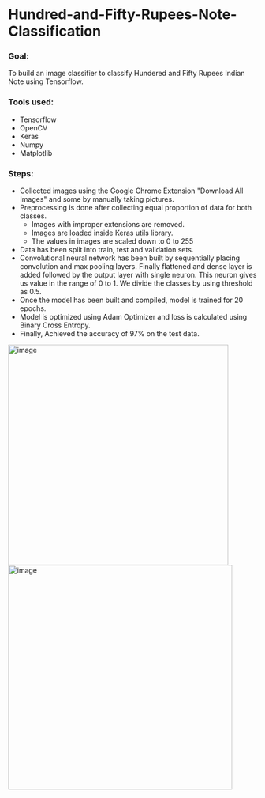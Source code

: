 # Hundred-and-Fifty-Rupees-Note-Classification

### Goal:
  To build an image classifier to classify Hundered and Fifty Rupees Indian Note using Tensorflow.

### Tools used:
* Tensorflow
* OpenCV
* Keras
* Numpy
* Matplotlib

### Steps:
* Collected images using the Google Chrome Extension "Download All Images" and some by manually taking pictures.
* Preprocessing is done after collecting equal proportion of data for both classes.
    * Images with improper extensions are removed.
    * Images are loaded inside Keras utils library.
    * The values in images are scaled down to 0 to 255
* Data has been split into train, test and validation sets.
* Convolutional neural network has been built by sequentially placing convolution and max pooling layers. Finally flattened and dense layer is added followed by the output layer with single neuron. This neuron gives us value in the range of 0 to 1. We divide the classes by using threshold as 0.5.
* Once the model has been built and compiled, model is trained for 20 epochs.
* Model is optimized using Adam Optimizer and loss is calculated using Binary Cross Entropy.
* Finally, Achieved the accuracy of 97% on the test data.

<img width="446" alt="image" src="https://github.com/SharmilaAnanthasayanam/Hundred-and-Fifty-Rupees-Note-Classification/assets/112562560/ae10b243-5e8e-4cd8-af3d-edd9282a317a">


<img width="454" alt="image" src="https://github.com/SharmilaAnanthasayanam/Hundred-and-Fifty-Rupees-Note-Classification/assets/112562560/89912002-6822-47ba-83e5-064a289bd685">







